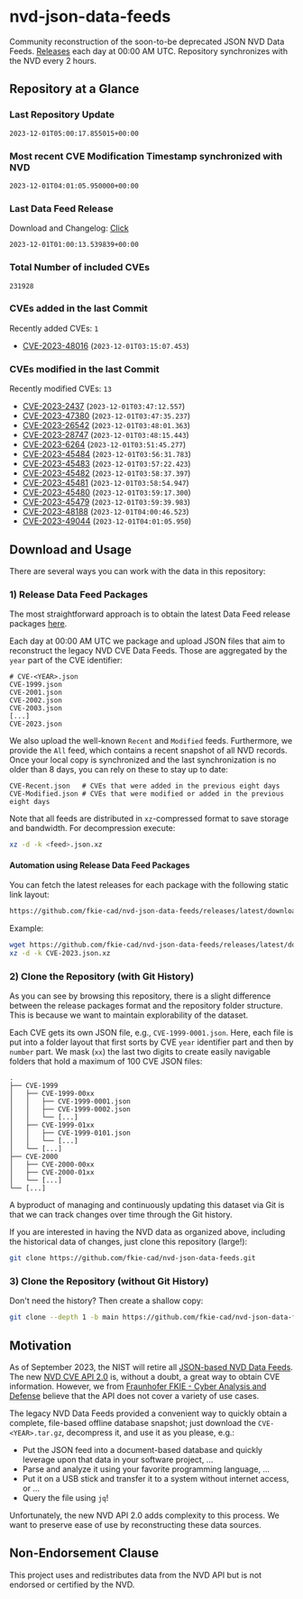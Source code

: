 # nvd-json-data-feeds

Community reconstruction of the soon-to-be deprecated JSON NVD Data Feeds. 
[Releases](https://github.com/fkie-cad/nvd-json-data-feeds/releases/latest) each day at 00:00 AM UTC.
Repository synchronizes with the NVD every 2 hours.

## Repository at a Glance

### Last Repository Update

```plain
2023-12-01T05:00:17.855015+00:00
```

### Most recent CVE Modification Timestamp synchronized with NVD

```plain
2023-12-01T04:01:05.950000+00:00
```

### Last Data Feed Release

Download and Changelog: [Click](https://github.com/fkie-cad/nvd-json-data-feeds/releases/latest)

```plain
2023-12-01T01:00:13.539839+00:00
```

### Total Number of included CVEs

```plain
231928
```

### CVEs added in the last Commit

Recently added CVEs: `1`

* [CVE-2023-48016](CVE-2023/CVE-2023-480xx/CVE-2023-48016.json) (`2023-12-01T03:15:07.453`)


### CVEs modified in the last Commit

Recently modified CVEs: `13`

* [CVE-2023-2437](CVE-2023/CVE-2023-24xx/CVE-2023-2437.json) (`2023-12-01T03:47:12.557`)
* [CVE-2023-47380](CVE-2023/CVE-2023-473xx/CVE-2023-47380.json) (`2023-12-01T03:47:35.237`)
* [CVE-2023-26542](CVE-2023/CVE-2023-265xx/CVE-2023-26542.json) (`2023-12-01T03:48:01.363`)
* [CVE-2023-28747](CVE-2023/CVE-2023-287xx/CVE-2023-28747.json) (`2023-12-01T03:48:15.443`)
* [CVE-2023-6264](CVE-2023/CVE-2023-62xx/CVE-2023-6264.json) (`2023-12-01T03:51:45.277`)
* [CVE-2023-45484](CVE-2023/CVE-2023-454xx/CVE-2023-45484.json) (`2023-12-01T03:56:31.783`)
* [CVE-2023-45483](CVE-2023/CVE-2023-454xx/CVE-2023-45483.json) (`2023-12-01T03:57:22.423`)
* [CVE-2023-45482](CVE-2023/CVE-2023-454xx/CVE-2023-45482.json) (`2023-12-01T03:58:37.397`)
* [CVE-2023-45481](CVE-2023/CVE-2023-454xx/CVE-2023-45481.json) (`2023-12-01T03:58:54.947`)
* [CVE-2023-45480](CVE-2023/CVE-2023-454xx/CVE-2023-45480.json) (`2023-12-01T03:59:17.300`)
* [CVE-2023-45479](CVE-2023/CVE-2023-454xx/CVE-2023-45479.json) (`2023-12-01T03:59:39.983`)
* [CVE-2023-48188](CVE-2023/CVE-2023-481xx/CVE-2023-48188.json) (`2023-12-01T04:00:46.523`)
* [CVE-2023-49044](CVE-2023/CVE-2023-490xx/CVE-2023-49044.json) (`2023-12-01T04:01:05.950`)


## Download and Usage

There are several ways you can work with the data in this repository:

### 1) Release Data Feed Packages

The most straightforward approach is to obtain the latest Data Feed release packages [here](https://github.com/fkie-cad/nvd-json-data-feeds/releases/latest).

Each day at 00:00 AM UTC we package and upload JSON files that aim to reconstruct the legacy NVD CVE Data Feeds.
Those are aggregated by the `year` part of the CVE identifier:

```
# CVE-<YEAR>.json
CVE-1999.json
CVE-2001.json
CVE-2002.json
CVE-2003.json
[...]
CVE-2023.json
```

We also upload the well-known `Recent` and `Modified` feeds.
Furthermore, we provide the `All` feed, which contains a recent snapshot of all NVD records.
Once your local copy is synchronized and the last synchronization is no older than 8 days, you can rely on these to stay up to date:

```plain
CVE-Recent.json   # CVEs that were added in the previous eight days
CVE-Modified.json # CVEs that were modified or added in the previous eight days
```

Note that all feeds are distributed in `xz`-compressed format to save storage and bandwidth.
For decompression execute:

```sh
xz -d -k <feed>.json.xz
```


#### Automation using Release Data Feed Packages

You can fetch the latest releases for each package with the following static link layout:

```sh
https://github.com/fkie-cad/nvd-json-data-feeds/releases/latest/download/CVE-<YEAR>.json.xz
```

Example:

```sh
wget https://github.com/fkie-cad/nvd-json-data-feeds/releases/latest/download/CVE-2023.json.xz
xz -d -k CVE-2023.json.xz
```

### 2) Clone the Repository (with Git History)

As you can see by browsing this repository, there is a slight difference between the release packages format and the repository folder structure.
This is because we want to maintain explorability of the dataset.

Each CVE gets its own JSON file, e.g., `CVE-1999-0001.json`.
Here, each file is put into a folder layout that first sorts by CVE `year` identifier part and then by `number` part.
We mask (`xx`) the last two digits to create easily navigable folders that hold a maximum of 100 CVE JSON files:

```plain
.
├── CVE-1999
│   ├── CVE-1999-00xx
│   │   ├── CVE-1999-0001.json
│   │   ├── CVE-1999-0002.json
│   │   └── [...]
│   ├── CVE-1999-01xx
│   │   ├── CVE-1999-0101.json
│   │   └── [...]
│   └── [...]
├── CVE-2000
│   ├── CVE-2000-00xx
│   ├── CVE-2000-01xx
│   └── [...]
└── [...]
```

A byproduct of managing and continuously updating this dataset via Git is that we can track changes over time through the Git history.

If you are interested in having the NVD data as organized above, including the historical data of changes, just clone this repository (large!):

```sh
git clone https://github.com/fkie-cad/nvd-json-data-feeds.git
```

### 3) Clone the Repository (without Git History)

Don't need the history? Then create a shallow copy:

```sh
git clone --depth 1 -b main https://github.com/fkie-cad/nvd-json-data-feeds.git
```

## Motivation

As of September 2023, the NIST will retire all [JSON-based NVD Data Feeds](https://nvd.nist.gov/vuln/data-feeds#divRetirementBanner-1).
The new [NVD CVE API 2.0](https://nvd.nist.gov/developers/vulnerabilities) is, without a doubt, a great way to obtain CVE information.
However, we from [Fraunhofer FKIE - Cyber Analysis and Defense](https://www.fkie.fraunhofer.de/en/departments/cad.html) believe that the API does not cover a variety of use cases.

The legacy NVD Data Feeds provided a convenient way to quickly obtain a complete, file-based offline database snapshot; just download the `CVE-<YEAR>.tar.gz`, decompress it, and use it as you please, e.g.:

* Put the JSON feed into a document-based database and quickly leverage upon that data in your software project, ...
* Parse and analyze it using your favorite programming language, ...
* Put it on a USB stick and transfer it to a system without internet access, or ...
* Query the file using `jq`!

Unfortunately, the new NVD API 2.0 adds complexity to this process.
We want to preserve ease of use by reconstructing these data sources.

## Non-Endorsement Clause

This project uses and redistributes data from the NVD API but is not endorsed or certified by the NVD.